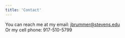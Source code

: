 ```yaml
---
title: 'Contact'
---
```

You can reach me at my email: jbrummer@stevens.edu <br/>
Or my cell phone: 917-510-5799